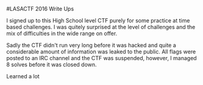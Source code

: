#LASACTF 2016 Write Ups

I signed up to this High School level CTF purely for some practice at time based challenges. I was quitely surprised at the level of challenges and the mix of difficulties in the wide range on offer. 

Sadly the CTF didn't run very long before it was hacked and quite a considerable amount of information was leaked to the public. All flags were posted to an IRC channel and the CTF was suspended, however, I managed 8 solves before it was closed down. 

Learned a lot 
